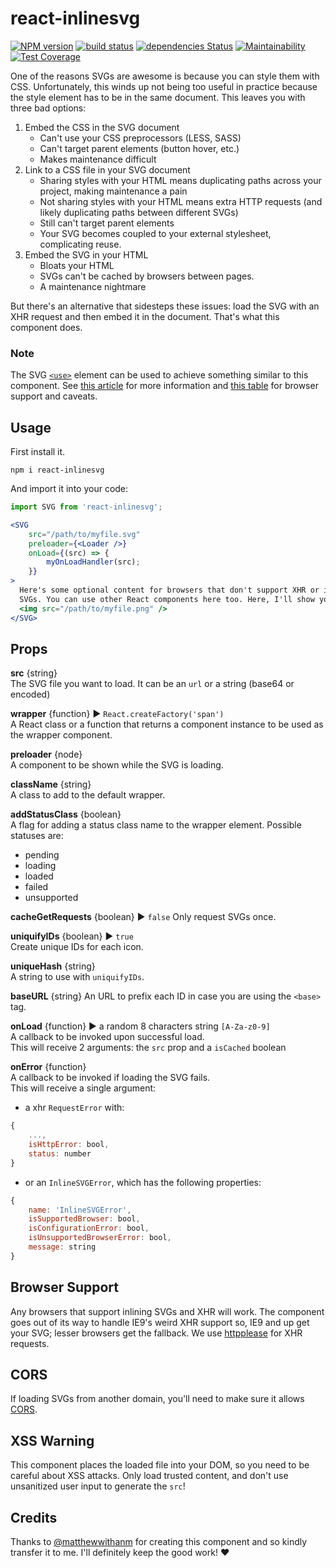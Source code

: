 # react-inlinesvg

[![NPM version](https://badge.fury.io/js/react-inlinesvg.svg)](https://www.npmjs.com/package/react-inlinesvg) 
[![build status](https://travis-ci.org/gilbarbara/react-inlinesvg.svg)](https://travis-ci.org/gilbarbara/react-inlinesvg) 
[![dependencies Status](https://david-dm.org/gilbarbara/react-inlinesvg/status.svg)](https://david-dm.org/gilbarbara/react-inlinesvg) 
[![Maintainability](https://api.codeclimate.com/v1/badges/c7e42fe511b80cc25760/maintainability)](https://codeclimate.com/github/gilbarbara/react-inlinesvg/maintainability) 
[![Test Coverage](https://api.codeclimate.com/v1/badges/c7e42fe511b80cc25760/test_coverage)](https://codeclimate.com/github/gilbarbara/react-inlinesvg/test_coverage)

One of the reasons SVGs are awesome is because you can style them with CSS.
Unfortunately, this winds up not being too useful in practice because the style
element has to be in the same document. This leaves you with three bad options:

1. Embed the CSS in the SVG document
    * Can't use your CSS preprocessors (LESS, SASS)
    * Can't target parent elements (button hover, etc.)
    * Makes maintenance difficult
2. Link to a CSS file in your SVG document
    * Sharing styles with your HTML means duplicating paths across your project,
      making maintenance a pain
    * Not sharing styles with your HTML means extra HTTP requests (and likely
      duplicating paths between different SVGs)
    * Still can't target parent elements
    * Your SVG becomes coupled to your external stylesheet, complicating reuse.
3. Embed the SVG in your HTML
    * Bloats your HTML
    * SVGs can't be cached by browsers between pages.
    * A maintenance nightmare

But there's an alternative that sidesteps these issues: load the SVG with an XHR
request and then embed it in the document. That's what this component does.


### Note

The SVG [`<use>`][svg-use-external-source] element can be used to achieve
something similar to this component. See [this article][use-article] for more
information and [this table][use-support] for browser support and caveats.

Usage
----
First install it.

`npm i react-inlinesvg`

And import it into your code:


```jsx
import SVG from 'react-inlinesvg';

<SVG
    src="/path/to/myfile.svg"
    preloader={<Loader />}
    onLoad={(src) => {
        myOnLoadHandler(src);
    }}
>
  Here's some optional content for browsers that don't support XHR or inline
  SVGs. You can use other React components here too. Here, I'll show you.
  <img src="/path/to/myfile.png" />
</SVG>
```


Props
----

**src** {string}  
The SVG file you want to load. It can be an `url` or a string (base64 or encoded)

**wrapper** {function} ▶︎ `React.createFactory('span')`  
A React class or a function that returns a component instance to be used as the wrapper component.

**preloader** {node}  
A component to be shown while the SVG is loading.

**className** {string}  
A class to add to the default wrapper.

**addStatusClass** {boolean}  
A flag for adding a status class name to the wrapper element. Possible statuses are:
 * pending
 * loading
 * loaded
 * failed
 * unsupported

**cacheGetRequests** {boolean} ▶︎ `false`
Only request SVGs once.

**uniquifyIDs** {boolean} ▶︎ `true`  
Create unique IDs for each icon.

**uniqueHash** {string}  
A string to use with `uniquifyIDs`.

**baseURL** {string}
An URL to prefix each ID in case you are using the `<base>` tag.

**onLoad** {function} ▶︎ a random 8 characters string `[A-Za-z0-9]`  
A callback to be invoked upon successful load.  
This will receive 2 arguments: the `src` prop and a `isCached` boolean

**onError** {function}  
A callback to be invoked if loading the SVG fails.  
This will receive a single argument:

- a xhr `RequestError` with:

```js
{
    ...,
    isHttpError: bool,
    status: number
}
```

- or an `InlineSVGError`, which has the following properties:

```js
{
    name: 'InlineSVGError',
    isSupportedBrowser: bool,
    isConfigurationError: bool,
    isUnsupportedBrowserError: bool,
    message: string
}
```


Browser Support
----

Any browsers that support inlining SVGs and XHR will work. The component goes out of its way to handle IE9's weird XHR support so, IE9 and up get your SVG;
lesser browsers get the fallback.
We use [httpplease](https://github.com/matthewwithanm/httpplease.js) for XHR requests.

CORS
----

If loading SVGs from another domain, you'll need to make sure it allows [CORS].


XSS Warning
----

This component places the loaded file into your DOM, so you need to be careful
about XSS attacks. Only load trusted content, and don't use unsanitized user
input to generate the `src`!


[CORS]: https://developer.mozilla.org/en-US/docs/HTTP/Access_control_CORS
[svg-use-external-source]: http://css-tricks.com/svg-use-external-source
[use-article]: http://taye.me/blog/svg/a-guide-to-svg-use-elements/
[use-support]: https://developer.mozilla.org/en-US/docs/Web/SVG/Element/use#Browser_compatibility


Credits
----
Thanks to [@matthewwithanm](https://github.com/matthewwithanm) for creating this component and so kindly transfer it to me.
I'll definitely keep the good work! ❤️
